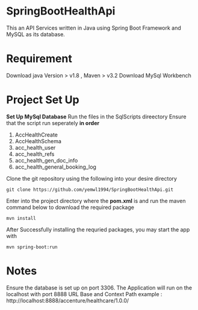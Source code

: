 # SpringBootHealthApi
This an API Services written in Java using Spring Boot Framework and MySQL as its database.

# Requirement
Download java Version > v1.8 , Maven > v3.2
Download MySql Workbench

# Project Set Up

**Set Up MySql Database**
Run the files in the SqlScripts direectory
Ensure that the script run seperately **in order**
1. AccHealthCreate
2. AccHealthSchema
3. acc_health_user
4. acc_health_refs
5. acc_health_gen_doc_info
6. acc_health_general_booking_log

Clone the git repository using the following into your desire directory
```
git clone https://github.com/yemwl1994/SpringBootHealthApi.git
```
Enter into the project directory where the **pom.xml** is and run the maven command below to download the required package
```
mvn install
```

After Successfully installing the requried packages, you may start the app with
```
mvn spring-boot:run
```

# Notes
Ensure the database is set up on port 3306.
The Application will run on the localhost with port 8888
URL Base and Context Path example : http://localhost:8888/accenture/healthcare/1.0.0/
